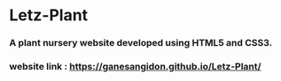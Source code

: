 # Letz-Plant

### A plant nursery website developed using HTML5 and CSS3.

### website link : https://ganesangidon.github.io/Letz-Plant/
